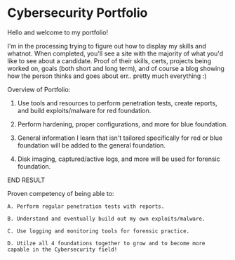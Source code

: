 # Cybersecurity Portfolio



Hello and welcome to my portfolio!

I'm in the processing trying to figure out how to display my skills and whatnot. When completed, you'll see a site with the majority of what you'd like to see about a candidate. Proof of their skills, certs, projects being worked on, goals (both short and long term), and of course a blog showing how the person thinks and goes about err.. pretty much everything :) 



Overview of Portfolio:

1. Use tools and resources to perform penetration tests, create reports, and build exploits/malware for red foundation.

2. Perform hardening, proper configurations, and more for blue foundation.

3. General information I learn that isn't tailored specifically for red or blue foundation will be added to the general foundation.

4. Disk imaging, captured/active logs, and more will be used for forensic foundation.

END RESULT

Proven competency of being able to:
    
    A. Perform regular penetration tests with reports.

    B. Understand and eventually build out my own exploits/malware.

    C. Use logging and monitoring tools for forensic practice.

    D. Utilze all 4 foundations together to grow and to become more capable in the Cybersecurity field!



